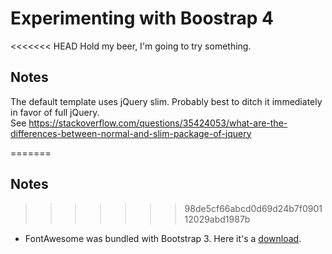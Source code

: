 # Experimenting with Boostrap 4

<<<<<<< HEAD
Hold my beer, I'm going to try something.

## Notes

The default template uses jQuery slim. Probably best to ditch it immediately in favor of full jQuery.  
See https://stackoverflow.com/questions/35424053/what-are-the-differences-between-normal-and-slim-package-of-jquery

=======
## Notes
>>>>>>> 98de5cf66abcd0d69d24b7f090112029abd1987b

* FontAwesome was bundled with Bootstrap 3. Here it's a [download](http://fontawesome.io/).
